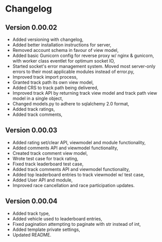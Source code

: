 # Changelog

## Version 0.00.02
* Added versioning with changelog,
* Added better installation instructions for server,
* Removed account schema in favour of view model,
* Added basic Gunicorn config for reverse proxy w/ nginx & gunicorn, with worker class eventlet for optimum socket IO,
* Started socket's error management system. Moved most server-only errors to their most applicable modules instead of error.py,
* Improved track import process,
* Granted track path its own view model,
* Added CRS to track path being delivered,
* Improved track API by returning track view model and track path view model in a single object,
* Changed models.py to adhere to sqlalchemy 2.0 format,
* Added track ratings,
* Added track comments,

## Version 0.00.03
* Added rating set/clear API, viewmodel and module functionality,
* Added comments API and viewmodel functionality,
* Created track comment view model,
* Wrote test case for track rating,
* Fixed track leaderboard test case,
* Added track comments API and viewmodel functionality,
* Added top leaderboard entries to track viewmodel w/ test case,
* Added User API and module,
* Improved race cancellation and race participation updates.

## Version 0.00.04
* Added track type,
* Added vehicle used to leaderboard entries,
* Fixed pagination attempting to paginate with str instead of int,
* Added template private settings,
* Updated README.
